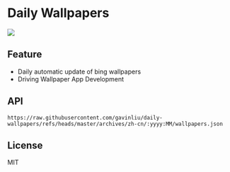 # Daily Wallpapers
  
![](https://www.bing.com/th?id=OHR.FozdoIguacu2025_ZH-CN3781165595_UHD.jpg)

## Feature

- Daily automatic update of bing wallpapers
- Driving Wallpaper App Development

## API

```
https://raw.githubusercontent.com/gavinliu/daily-wallpapers/refs/heads/master/archives/zh-cn/:yyyy:MM/wallpapers.json
```

## License

MIT
  